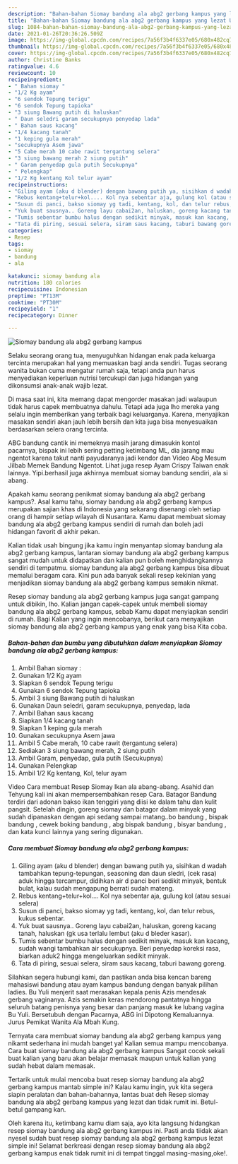 ```yaml
---
description: "Bahan-bahan Siomay bandung ala abg2 gerbang kampus yang lezat Untuk Jualan"
title: "Bahan-bahan Siomay bandung ala abg2 gerbang kampus yang lezat Untuk Jualan"
slug: 1084-bahan-bahan-siomay-bandung-ala-abg2-gerbang-kampus-yang-lezat-untuk-jualan
date: 2021-01-26T20:36:26.509Z
image: https://img-global.cpcdn.com/recipes/7a56f3b4f6337e05/680x482cq70/siomay-bandung-ala-abg2-gerbang-kampus-foto-resep-utama.jpg
thumbnail: https://img-global.cpcdn.com/recipes/7a56f3b4f6337e05/680x482cq70/siomay-bandung-ala-abg2-gerbang-kampus-foto-resep-utama.jpg
cover: https://img-global.cpcdn.com/recipes/7a56f3b4f6337e05/680x482cq70/siomay-bandung-ala-abg2-gerbang-kampus-foto-resep-utama.jpg
author: Christine Banks
ratingvalue: 4.6
reviewcount: 10
recipeingredient:
- " Bahan siomay "
- "1/2 Kg ayam"
- "6 sendok Tepung terigu"
- "6 sendok Tepung tapioka"
- "3 siung Bawang putih di haluskan"
- " Daun seledri garam secukupnya penyedap lada"
- " Bahan saus kacang"
- "1/4 kacang tanah"
- "1 keping gula merah"
- "secukupnya Asem jawa"
- "5 Cabe merah 10 cabe rawit tergantung selera"
- "3 siung bawang merah 2 siung putih"
- " Garam penyedap gula putih Secukupnya"
- " Pelengkap"
- "1/2 Kg kentang Kol telur ayam"
recipeinstructions:
- "Giling ayam (aku d blender) dengan bawang putih ya, sisihkan d wadah tambahkan tepung-tepungan, seasoning dan daun sledri, (cek rasa) aduk hingga tercampur, didihkan air d panci beri sedikit minyak, bentuk bulat, kalau sudah mengapung berrati sudah mateng."
- "Rebus kentang+telur+kol.... Kol nya sebentar aja, gulung kol (atau sesuai selera)"
- "Susun di panci, bakso siomay yg tadi, kentang, kol, dan telur rebus, kukus sebentar."
- "Yuk buat sausnya.. Goreng layu cabai2an, haluskan, goreng kacang tanah, haluskan (gk usa terlalu lembut (aku d bleder kasar)."
- "Tumis sebentar bumbu halus dengan sedikit minyak, masuk kan kacang, sudah wangi tambahkan air secukupnya. Beri penyedap koreksi rasa, biarkan aduk2 hingga mengeluarkan sedikit minyak."
- "Tata di piring, sesuai selera, siram saus kacang, taburi bawang goreng."
categories:
- Resep
tags:
- siomay
- bandung
- ala

katakunci: siomay bandung ala 
nutrition: 180 calories
recipecuisine: Indonesian
preptime: "PT13M"
cooktime: "PT30M"
recipeyield: "1"
recipecategory: Dinner

---
```



![Siomay bandung ala abg2 gerbang kampus](https://img-global.cpcdn.com/recipes/7a56f3b4f6337e05/680x482cq70/siomay-bandung-ala-abg2-gerbang-kampus-foto-resep-utama.jpg)

Selaku seorang orang tua, menyuguhkan hidangan enak pada keluarga tercinta merupakan hal yang memuaskan bagi anda sendiri. Tugas seorang  wanita bukan cuma mengatur rumah saja, tetapi anda pun harus menyediakan keperluan nutrisi tercukupi dan juga hidangan yang dikonsumsi anak-anak wajib lezat.

Di masa  saat ini, kita memang dapat mengorder masakan jadi walaupun tidak harus capek membuatnya dahulu. Tetapi ada juga lho mereka yang selalu ingin memberikan yang terbaik bagi keluarganya. Karena, menyajikan masakan sendiri akan jauh lebih bersih dan kita juga bisa menyesuaikan berdasarkan selera orang tercinta. 

ABG bandung cantik ini memeknya masih jarang dimasukin kontol pacarnya, bispak ini lebih sering petting ketimbang ML, dia jarang mau ngentot karena takut nanti payudaranya jadi kendor dan Video Abg Mesum Jilbab Memek Bandung Ngentot. Lihat juga resep Ayam Crispy Taiwan enak lainnya. Yipi.berhasil juga akhirnya membuat siomay bandung sendiri, ala si abang.

Apakah kamu seorang penikmat siomay bandung ala abg2 gerbang kampus?. Asal kamu tahu, siomay bandung ala abg2 gerbang kampus merupakan sajian khas di Indonesia yang sekarang disenangi oleh setiap orang di hampir setiap wilayah di Nusantara. Kamu dapat membuat siomay bandung ala abg2 gerbang kampus sendiri di rumah dan boleh jadi hidangan favorit di akhir pekan.

Kalian tidak usah bingung jika kamu ingin menyantap siomay bandung ala abg2 gerbang kampus, lantaran siomay bandung ala abg2 gerbang kampus sangat mudah untuk didapatkan dan kalian pun boleh menghidangkannya sendiri di tempatmu. siomay bandung ala abg2 gerbang kampus bisa dibuat memalui beragam cara. Kini pun ada banyak sekali resep kekinian yang menjadikan siomay bandung ala abg2 gerbang kampus semakin nikmat.

Resep siomay bandung ala abg2 gerbang kampus juga sangat gampang untuk dibikin, lho. Kalian jangan capek-capek untuk membeli siomay bandung ala abg2 gerbang kampus, sebab Kamu dapat menyiapkan sendiri di rumah. Bagi Kalian yang ingin mencobanya, berikut cara menyajikan siomay bandung ala abg2 gerbang kampus yang enak yang bisa Kita coba.

<!--inarticleads1-->

##### Bahan-bahan dan bumbu yang dibutuhkan dalam menyiapkan Siomay bandung ala abg2 gerbang kampus:

1. Ambil  Bahan siomay :
1. Gunakan 1/2 Kg ayam
1. Siapkan 6 sendok Tepung terigu
1. Gunakan 6 sendok Tepung tapioka
1. Ambil 3 siung Bawang putih di haluskan
1. Gunakan  Daun seledri, garam secukupnya, penyedap, lada
1. Ambil  Bahan saus kacang
1. Siapkan 1/4 kacang tanah
1. Siapkan 1 keping gula merah
1. Gunakan secukupnya Asem jawa
1. Ambil 5 Cabe merah, 10 cabe rawit (tergantung selera)
1. Sediakan 3 siung bawang merah, 2 siung putih
1. Ambil  Garam, penyedap, gula putih (Secukupnya)
1. Gunakan  Pelengkap
1. Ambil 1/2 Kg kentang, Kol, telur ayam


Video Cara membuat Resep Siomay Ikan ala abang-abang. Asahid dan Tehyung kali ini akan mempersembahkan resep Cara. Batagor Bandung terdiri dari adonan bakso ikan tenggiri yang diisi ke dalam tahu dan kulit pangsit. Setelah dingin, goreng siomay dan batagor dalam minyak yang sudah dipanaskan dengan api sedang sampai matang..bo bandung , bispak bandung , cewek boking bandung , abg bispak bandung , bisyar bandung , dan kata kunci lainnya yang sering digunakan. 

<!--inarticleads2-->

##### Cara membuat Siomay bandung ala abg2 gerbang kampus:

1. Giling ayam (aku d blender) dengan bawang putih ya, sisihkan d wadah tambahkan tepung-tepungan, seasoning dan daun sledri, (cek rasa) aduk hingga tercampur, didihkan air d panci beri sedikit minyak, bentuk bulat, kalau sudah mengapung berrati sudah mateng.
1. Rebus kentang+telur+kol.... Kol nya sebentar aja, gulung kol (atau sesuai selera)
1. Susun di panci, bakso siomay yg tadi, kentang, kol, dan telur rebus, kukus sebentar.
1. Yuk buat sausnya.. Goreng layu cabai2an, haluskan, goreng kacang tanah, haluskan (gk usa terlalu lembut (aku d bleder kasar).
1. Tumis sebentar bumbu halus dengan sedikit minyak, masuk kan kacang, sudah wangi tambahkan air secukupnya. Beri penyedap koreksi rasa, biarkan aduk2 hingga mengeluarkan sedikit minyak.
1. Tata di piring, sesuai selera, siram saus kacang, taburi bawang goreng.


Silahkan segera hubungi kami, dan pastikan anda bisa kencan bareng mahasiswi bandung atau ayam kampus bandung dengan banyak pilihan ladies. Bu Yuli menjerit saat merasakan kepala penis Azis mendesak gerbang vaginanya. Azis semakin keras mendorong pantatnya hingga seluruh batang penisnya yang besar dan panjang masuk ke lubang vagina Bu Yuli. Bersetubuh dengan Pacarnya, ABG ini Dipotong Kemaluannya. Jurus Pemikat Wanita Ala Mbah Kung. 

Ternyata cara membuat siomay bandung ala abg2 gerbang kampus yang nikamt sederhana ini mudah banget ya! Kalian semua mampu mencobanya. Cara buat siomay bandung ala abg2 gerbang kampus Sangat cocok sekali buat kalian yang baru akan belajar memasak maupun untuk kalian yang sudah hebat dalam memasak.

Tertarik untuk mulai mencoba buat resep siomay bandung ala abg2 gerbang kampus mantab simple ini? Kalau kamu ingin, yuk kita segera siapin peralatan dan bahan-bahannya, lantas buat deh Resep siomay bandung ala abg2 gerbang kampus yang lezat dan tidak rumit ini. Betul-betul gampang kan. 

Oleh karena itu, ketimbang kamu diam saja, ayo kita langsung hidangkan resep siomay bandung ala abg2 gerbang kampus ini. Pasti anda tiidak akan nyesel sudah buat resep siomay bandung ala abg2 gerbang kampus lezat simple ini! Selamat berkreasi dengan resep siomay bandung ala abg2 gerbang kampus enak tidak rumit ini di tempat tinggal masing-masing,oke!.

